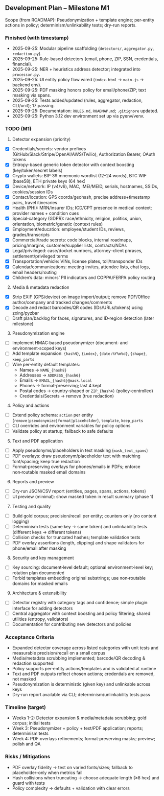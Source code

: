 ## Development Plan – Milestone M1

Scope (from ROADMAP): Pseudonymization + template engine; per-entity actions in policy; determinism/unlinkability tests; dry-run reports.

### Finished (with timestamp)
- 2025-09-25: Modular pipeline scaffolding (`detectors/`, `aggregator.py`, `redaction.py`).
- 2025-09-25: Rule-based detectors (email, phone, ZIP, SSN, credentials, financial).
- 2025-09-25: NER + heuristics address detector; integrated into `processor.py`.
- 2025-09-25: UI entity policy flow wired (`index.html` → `main.js` → backend env).
- 2025-09-25: PDF masking honors policy for email/phone/ZIP; text masking via spans.
- 2025-09-25: Tests added/updated (rules, aggregator, redaction, CLI/unit); 17 passing.
- 2025-09-25: Documentation: `RULES.md`, `ROADMAP.md`; `.gitignore` updated.
- 2025-09-25: Python 3.12 dev environment set up via pyenv/venv.

### TODO (M1)
1) Detector expansion (priority)
- [x] Credentials/secrets: vendor prefixes (GitHub/Slack/Stripe/OpenAI/AWS/Twilio), Authorization Bearer, OAuth tokens
- [x] Entropy-based generic token detector with context boosting (key/token/secret labels)
- [x] Crypto wallets: BIP‑39 mnemonic wordlist (12–24 words), BTC WIF (base58), ETH private keys (64 hex)
- [x] Device/network: IP (v4/v6), MAC, IMEI/MEID, serials, hostnames, SSIDs, cookies/session IDs
- [x] Contact/location: GPS coords/geohash, precise address+timestamp pairs, travel itineraries
- [x] Health (PHI): MRN/insurer IDs; ICD/CPT presence in medical context; provider names + condition cues
- [x] Special‑category (GDPR): race/ethnicity, religion, politics, union, orientation, biometric/genetic (context rules)
- [x] Employment/education: employee/student IDs, reviews, grades/transcripts
- [x] Commercial/trade secrets: code blocks, internal roadmaps, pricing/margins, customer/supplier lists, contracts/NDAs
- [x] Legal/privileged: case/docket numbers, attorney–client phrases, settlement/privileged terms
- [x] Transportation/vehicle: VINs, license plates, toll/transponder IDs
- [x] Calendar/communications: meeting invites, attendee lists, chat logs, email headers/routing
- [x] Children’s data: minors’ PII indicators and COPPA/FERPA policy routing

2) Media & metadata redaction
- [x] Strip EXIF (GPS/device) on image import/output; remove PDF/Office author/company and tracked changes/comments
- [x] Decode and redact barcodes/QR codes (IDs/URLs/tokens) using zxing/pyzbar
- [ ] Draft plan/backlog for faces, signatures, and ID‑region detection (later milestone)

3) Pseudonymization engine
- [ ] Implement HMAC‑based pseudonymizer (document‑ and environment‑scoped keys)
- [ ] Add template expansion: `{hashN}`, `{index}`, `{date:%Y%m%d}`, `{shape}`, `keep_parts`
- [ ] Wire per‑entity default templates:
  - Names → `NAME_{hash8}`
  - Addresses → `ADDRESS_{hash6}`
  - Emails → `EMAIL_{hash6}@mask.local`
  - Phones → format‑preserving; last 4 kept
  - Postal codes → country‑shaped or `ZIP_{hash4}` (policy‑controlled)
  - Credentials/Secrets → remove (true redaction)

4) Policy and actions
- [ ] Extend policy schema: `action` per entity (`remove|pseudonymize|format|placeholder`), `template`, `keep_parts`
- [ ] CLI overrides and environment variables for policy options
- [ ] Validate policy at startup; fallback to safe defaults

5) Text and PDF application
- [ ] Apply pseudonyms/placeholders in text masking (`mask_text_spans`)
- [ ] PDF overlays: draw pseudonym/placeholder text with matching font/spacing; keep true redaction
- [ ] Format‑preserving overlays for phones/emails in PDFs; enforce non‑routable masked email domains

6) Reports and preview
- [ ] Dry‑run JSON/CSV report (entities, pages, spans, actions, tokens)
- [ ] UI preview (minimal): show masked token in result summary (phase 1)

7) Testing and quality
- [ ] Build gold corpus; precision/recall per entity; counters only (no content logging)
- [ ] Determinism tests (same key → same token) and unlinkability tests (different keys → different tokens)
- [ ] Collision checks for truncated hashes; template validation tests
- [ ] PDF overlay assertions (length, clipping) and shape validators for phone/email after masking

8) Security and key management
- [ ] Key sourcing: document‑level default; optional environment‑level key; rotation plan documented
- [ ] Forbid templates embedding original substrings; use non‑routable domains for masked emails

9) Architecture & extensibility
- [ ] Detector registry with category tags and confidence; simple plugin interface for adding detectors
- [ ] Central aggregator with context boosting and policy filtering; shared utilities (entropy, validators)
- [ ] Documentation for contributing new detectors and policies

### Acceptance Criteria
- Expanded detector coverage across listed categories with unit tests and measurable precision/recall on a small corpus
- Media/metadata scrubbing implemented; barcode/QR decoding & redaction supported
- Policy supports per‑entity actions/templates and is validated at runtime
- Text and PDF outputs reflect chosen actions; credentials are removed, not masked
- Pseudonymization is deterministic (given key) and unlinkable across keys
- Dry‑run report available via CLI; determinism/unlinkability tests pass

### Timeline (target)
- Weeks 1–2: Detector expansion & media/metadata scrubbing; gold corpus; initial tests
- Week 3: Pseudonymizer + policy + text/PDF application; reports; determinism tests
- Week 4: PDF overlays refinements; format‑preserving masks; preview; polish and QA

### Risks / Mitigations
- PDF overlay fidelity → test on varied fonts/sizes; fallback to placeholder-only when metrics fail
- Hash collisions when truncating → choose adequate length (≥8 hex) and guard with tests
- Policy complexity → defaults + validation with clear errors


